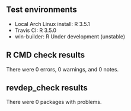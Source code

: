 ## Test environments

* Local Arch Linux install: R 3.5.1
* Travis CI: R 3.5.0
* win-builder: R Under development (unstable)


## R CMD check results

There were 0 errors, 0 warnings, and 0 notes.


## revdep_check results

There were 0 packages with problems.
